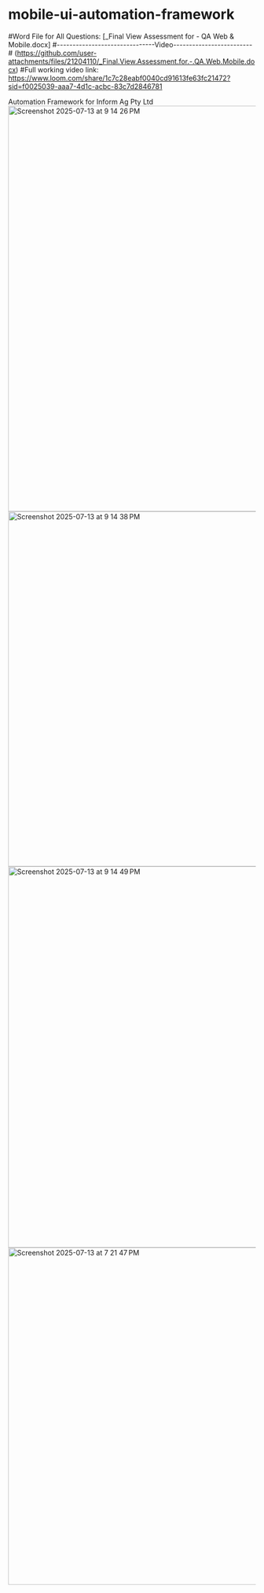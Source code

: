 # mobile-ui-automation-framework
#Word File for All Questions: [_Final View Assessment  for - QA Web & Mobile.docx]
#-------------------------------Video-------------------------#
(https://github.com/user-attachments/files/21204110/_Final.View.Assessment.for.-.QA.Web.Mobile.docx)
#Full working video link: https://www.loom.com/share/1c7c28eabf0040cd91613fe63fc21472?sid=f0025039-aaa7-4d1c-acbc-83c7d2846781


Automation Framework for Inform Ag Pty Ltd 
<img width="784" height="825" alt="Screenshot 2025-07-13 at 9 14 26 PM" src="https://github.com/user-attachments/assets/e98d15f1-2740-4ea1-ae1f-d053d54b936f" />
<img width="753" height="722" alt="Screenshot 2025-07-13 at 9 14 38 PM" src="https://github.com/user-attachments/assets/c598d074-94c9-4ed9-8a58-0e4b16432b71" />
<img width="1278" height="775" alt="Screenshot 2025-07-13 at 9 14 49 PM" src="https://github.com/user-attachments/assets/e188ba04-5873-4e09-9798-0b3704798750" />
<img width="1073" height="686" alt="Screenshot 2025-07-13 at 7 21 47 PM" src="https://github.com/user-attachments/assets/64d0a2a9-2b31-4f4a-a93a-6d9379e9a09d" />
